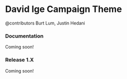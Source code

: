 # David Ige Campaign Theme
@contributors Burt Lum, Justin Hedani

### Documentation
Coming soon!

### Release 1.X
Coming soon!
